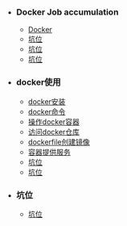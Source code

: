+ ### Docker Job accumulation 
    + [Docker](#docker使用)
    + [坑位](#坑位)
    + [坑位](#坑位)
    + [坑位](#坑位)
+ ### docker使用
    + [docker安装](https://github.com/Kingserch/Job-accumulation/blob/Docker/docker/docker%E5%AE%89%E8%A3%85.md)
    + [docker命令](https://github.com/Kingserch/Job-accumulation/blob/Docker/docker/docker%E5%91%BD%E4%BB%A4.md)
	+ [操作docker容器](https://github.com/Kingserch/Job-accumulation/blob/Docker/docker/操作docker容器.md)
	+ [访问docker仓库](https://github.com/Kingserch/Job-accumulation/blob/Docker/docker/%E8%AE%BF%E9%97%AEdocker%E4%BB%93%E5%BA%93.md)	
    + [dockerfile创建镜像](https://github.com/Kingserch/Job-accumulation/blob/Docker/docker/dockerfile.md)
    + [容器提供服务](https://github.com/Kingserch/Job-accumulation/blob/Docker/docker/%E5%AE%B9%E5%99%A8%E6%8F%90%E4%BE%9B%E6%9C%8D%E5%8A%A1.md)
    + [坑位](https://github.com/Kiaccumulation/blob/Docker/docker%E5%AE%89%E8%A3%85.md)
    + [坑位](https://github.com/Kiaccumulation/blob/Docker/docker%E5%AE%89%E8%A3%85.md)
	
	
	
	
	
	






	
+ ### 坑位
    + [坑位](https://github.com/Kiaccumulation/blob/Docker/docker%E5%AE%89%E8%A3%85.md)